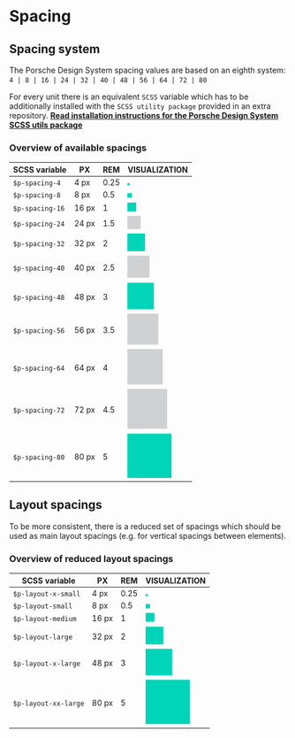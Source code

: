 # Spacing

## Spacing system
The Porsche Design System spacing values are based on an eighth system:  
`4 | 8 | 16 | 24 | 32 | 40 | 48 | 56 | 64 | 72 | 80`

For every unit there is an equivalent `SCSS` variable which has to be additionally installed with the `SCSS utility package` provided in an extra repository.
**[Read installation instructions for the Porsche Design System SCSS utils package](#/scss-utils/introduction)**


### Overview of available spacings

| SCSS variable 	| PX     	| REM 	|  VISUALIZATION     	                    |
|-------------------|-----------|-------|-------------------------------------------|
| `$p-spacing-4`  	| 4 px  	| 0.25 	| ![spacing 4](./assets/spacing-4.png)      |     
| `$p-spacing-8`  	| 8 px  	| 0.5  	| ![spacing 8](./assets/spacing-8.png)      |    
| `$p-spacing-16` 	| 16 px 	| 1    	| ![spacing 16](./assets/spacing-16.png)    |    
| `$p-spacing-24` 	| 24 px 	| 1.5  	| ![spacing 24](./assets/spacing-24.png)    |    
| `$p-spacing-32` 	| 32 px 	| 2    	| ![spacing 32](./assets/spacing-32.png)    |    
| `$p-spacing-40` 	| 40 px 	| 2.5  	| ![spacing 40](./assets/spacing-40.png)    |    
| `$p-spacing-48` 	| 48 px 	| 3    	| ![spacing 48](./assets/spacing-48.png)    |    
| `$p-spacing-56` 	| 56 px 	| 3.5  	| ![spacing 56](./assets/spacing-56.png)    |    
| `$p-spacing-64` 	| 64 px 	| 4    	| ![spacing 64](./assets/spacing-64.png)    |    
| `$p-spacing-72` 	| 72 px 	| 4.5  	| ![spacing 72](./assets/spacing-72.png)    |    
| `$p-spacing-80` 	| 80 px 	| 5    	| ![spacing 80](./assets/spacing-80.png)    |    



## Layout spacings

To be more consistent, there is a reduced set of spacings which should be used as main layout spacings (e.g. for vertical spacings between elements).  

### Overview of reduced layout spacings

| SCSS variable                | PX        | REM   | VISUALIZATION                            |
|------------------------------|-----------|-------|------------------------------------------|
| `$p-layout-x-small`          | 4 px      | 0.25  | ![spacing xs](./assets/spacing-4.png)    |     
| `$p-layout-small`            | 8 px      | 0.5   | ![spacing s](./assets/spacing-8.png)     |    
| `$p-layout-medium`           | 16 px     | 1     | ![spacing m](./assets/spacing-16.png)    |    
| `$p-layout-large`            | 32 px     | 2     | ![spacing l](./assets/spacing-32.png)    |    
| `$p-layout-x-large`          | 48 px     | 3     | ![spacing xl](./assets/spacing-48.png)   |    
| `$p-layout-xx-large`         | 80 px     | 5     | ![spacing xxl](./assets/spacing-80.png)  |    